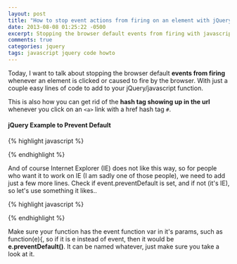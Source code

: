 ```yaml
---
layout: post
title: "How to stop event actions from firing on an element with jQuery"
date: 2013-08-08 01:25:22 -0500
excerpt: Stopping the browser default events from firing with javascript
comments: true
categories: jquery
tags: javascript jquery code howto
---
```

Today, I want to talk about stopping the browser default **events from firing** whenever an element is clicked or caused to fire by the browser. With just a couple easy lines of code to add to your jQuery/javascript function.  

This is also how you can get rid of the **hash tag showing up in the url** whenever you click on an `<a>` link with a href hash tag `#`.  

#### jQuery Example to Prevent Default

{% highlight javascript %}
<script type="text/javascript">
  // click event example
  $('#mybutton').click(function(event){
    event.preventDefault();
    // continue on with event
  });
</script>
{% endhighlight %}

And of course Internet Explorer (IE) does not like this way, so for people who want it to work on IE (I am sadly one of those people), we need to add just a few more lines. Check if event.preventDefault is set, and if not (it's IE), so let's use something it likes..  

{% highlight javascript %}
<script type="text/javascript">
  // click event example
  $('#mybutton').click(function(event){
    if(event.preventDefault){
      event.preventDefault();
    } else {
      event.returnValue = false;
    }
    // continue on with event
  });
</script>
{% endhighlight %}

Make sure your function has the event function var in it's params, such as function(e){, so if it is e instead of event, then it would be **e.preventDefault()**. It can be named whatever, just make sure you take a look at it.  
